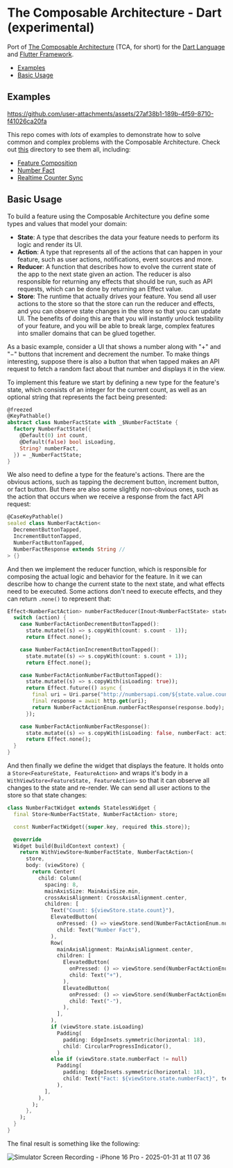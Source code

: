 # The Composable Architecture - Dart (experimental)

Port of [The Composable Architecture](https://github.com/pointfreeco/swift-composable-architecture) (TCA, for short) for the [Dart Language](https://dart.dev) and [Flutter Framework](https://flutter.dev).

- [Examples](#examples)
- [Basic Usage](#basic-usage)

## Examples
https://github.com/user-attachments/assets/27af38b1-189b-4f59-8710-f41026ca20fa

This repo comes with _lots_ of examples to demonstrate how to solve common and complex problems with 
the Composable Architecture. Check out [this](https://github.com/viniciusaro/dart-composable-architecture/tree/main/tca_flutter_example/lib) directory to see them all, including:

* [Feature Composition](https://github.com/viniciusaro/dart-composable-architecture/tree/main/tca_flutter_example/lib/feature_composition)
* [Number Fact](https://github.com/viniciusaro/dart-composable-architecture/blob/main/tca_flutter_example/lib/number_fact/number_fact.dart)
* [Realtime Counter Sync](https://github.com/viniciusaro/dart-composable-architecture/blob/main/tca_flutter_example/lib/realtime_counter_sync/realtime_counter_sync.dart)

## Basic Usage

To build a feature using the Composable Architecture you define some types and values that model your domain:

- **State**: A type that describes the data your feature needs to perform its logic and render its UI.
- **Action**: A type that represents all of the actions that can happen in your feature, such as user actions, notifications, event sources and more.
- **Reducer**: A function that describes how to evolve the current state of the app to the next state given an action. The reducer is also responsible for returning any effects that should be run, such as API requests, which can be done by returning an Effect value.
- **Store**: The runtime that actually drives your feature. You send all user actions to the store so that the store can run the reducer and effects, and you can observe state changes in the store so that you can update UI.
The benefits of doing this are that you will instantly unlock testability of your feature, and you will be able to break large, complex features into smaller domains that can be glued together.

As a basic example, consider a UI that shows a number along with "+" and "−" buttons that increment and decrement the number. To make things interesting, suppose there is also a button that when tapped makes an API request to fetch a random fact about that number and displays it in the view.

To implement this feature we start by defining a new type for the feature's state, which consists of an integer for the current count, as well as an optional string that represents the fact being presented:

```dart
@freezed
@KeyPathable()
abstract class NumberFactState with _$NumberFactState {
  factory NumberFactState({
    @Default(0) int count,
    @Default(false) bool isLoading,
    String? numberFact,
  }) = _NumberFactState;
}

```

We also need to define a type for the feature's actions. There are the obvious actions, such as tapping the decrement button, increment button, or fact button. But there are also some slightly non-obvious ones, such as the action that occurs when we receive a response from the fact API request:

```dart 
@CaseKeyPathable()
sealed class NumberFactAction<
  DecrementButtonTapped,
  IncrementButtonTapped,
  NumberFactButtonTapped,
  NumberFactResponse extends String //
> {}
```

And then we implement the reducer function, which is responsible for composing the actual logic and behavior for the feature. In it we can describe how to change the current state to the next state, and what effects need to be executed. Some actions don't need to execute effects, and they can return `.none()` to represent that:

```dart
Effect<NumberFactAction> numberFactReducer(Inout<NumberFactState> state, NumberFactAction action) {
  switch (action) {
    case NumberFactActionDecrementButtonTapped():
      state.mutate((s) => s.copyWith(count: s.count - 1));
      return Effect.none();

    case NumberFactActionIncrementButtonTapped():
      state.mutate((s) => s.copyWith(count: s.count + 1));
      return Effect.none();

    case NumberFactActionNumberFactButtonTapped():
      state.mutate((s) => s.copyWith(isLoading: true));
      return Effect.future(() async {
        final uri = Uri.parse("http://numbersapi.com/${state.value.count}/trivia");
        final response = await http.get(uri);
        return NumberFactActionEnum.numberFactResponse(response.body);
      });

    case NumberFactActionNumberFactResponse():
      state.mutate((s) => s.copyWith(isLoading: false, numberFact: action.numberFactResponse));
      return Effect.none();
  }
}
```

And then finally we define the widget that displays the feature. It holds onto a `Store<FeatureState, FeatureAction>` and wraps it's body in a `WithViewStore<FeatureState, FeatureAction>` so that it can observe all changes to the state and re-render. We can send all user actions to the store so that state changes:

```dart
class NumberFactWidget extends StatelessWidget {
  final Store<NumberFactState, NumberFactAction> store;

  const NumberFactWidget({super.key, required this.store});

  @override
  Widget build(BuildContext context) {
    return WithViewStore<NumberFactState, NumberFactAction>(
      store,
      body: (viewStore) {
        return Center(
          child: Column(
            spacing: 8,
            mainAxisSize: MainAxisSize.min,
            crossAxisAlignment: CrossAxisAlignment.center,
            children: [
              Text("Count: ${viewStore.state.count}"),
              ElevatedButton(
                onPressed: () => viewStore.send(NumberFactActionEnum.numberFactButtonTapped()),
                child: Text("Number Fact"),
              ),
              Row(
                mainAxisAlignment: MainAxisAlignment.center,
                children: [
                  ElevatedButton(
                    onPressed: () => viewStore.send(NumberFactActionEnum.incrementButtonTapped()),
                    child: Text("+"),
                  ),
                  ElevatedButton(
                    onPressed: () => viewStore.send(NumberFactActionEnum.decrementButtonTapped()),
                    child: Text("-"),
                  ),
                ],
              ),
              if (viewStore.state.isLoading)
                Padding(
                  padding: EdgeInsets.symmetric(horizontal: 18),
                  child: CircularProgressIndicator(),
                )
              else if (viewStore.state.numberFact != null)
                Padding(
                  padding: EdgeInsets.symmetric(horizontal: 18),
                  child: Text("Fact: ${viewStore.state.numberFact}", textAlign: TextAlign.center),
                ),
            ],
          ),
        );
      },
    );
  }
}
```

The final result is something like the following:

![Simulator Screen Recording - iPhone 16 Pro - 2025-01-31 at 11 07 36](https://github.com/user-attachments/assets/6d94c617-0318-48ba-806a-0b7d6ca50a93)
